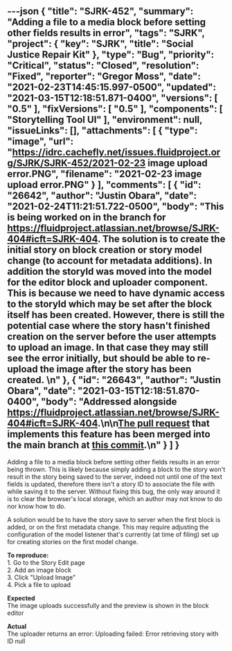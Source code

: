 ---json
{
  "title": "SJRK-452",
  "summary": "Adding a file to a media block before setting other fields results in error",
  "tags": "SJRK",
  "project": {
    "key": "SJRK",
    "title": "Social Justice Repair Kit"
  },
  "type": "Bug",
  "priority": "Critical",
  "status": "Closed",
  "resolution": "Fixed",
  "reporter": "Gregor Moss",
  "date": "2021-02-23T14:45:15.997-0500",
  "updated": "2021-03-15T12:18:51.871-0400",
  "versions": [
    "0.5"
  ],
  "fixVersions": [
    "0.5"
  ],
  "components": [
    "Storytelling Tool UI"
  ],
  "environment": null,
  "issueLinks": [],
  "attachments": [
    {
      "type": "image",
      "url": "https://idrc.cachefly.net/issues.fluidproject.org/SJRK/SJRK-452/2021-02-23 image upload error.PNG",
      "filename": "2021-02-23 image upload error.PNG"
    }
  ],
  "comments": [
    {
      "id": "26642",
      "author": "Justin Obara",
      "date": "2021-02-24T11:21:51.722-0500",
      "body": "This is being worked on in the branch for <https://fluidproject.atlassian.net/browse/SJRK-404#icft=SJRK-404>. The solution is to create the initial story on block creation or story model change (to account for metadata additions). In addition the storyId was moved into the model for the editor block and uploader component. This is because we need to have dynamic access to the storyId which may be set after the block itself has been created. However, there is still the potential case where the story hasn't finished creation on the server before the user attempts to upload an image. In that case they may still see the error initially, but should be able to re-upload the image after the story has been created. \n"
    },
    {
      "id": "26643",
      "author": "Justin Obara",
      "date": "2021-03-15T12:18:51.870-0400",
      "body": "Addressed alongside <https://fluidproject.atlassian.net/browse/SJRK-404#icft=SJRK-404>.\n\n[The pull request](https://github.com/fluid-project/sjrk-story-telling/pull/111) that implements this feature has been merged into the main branch at [this commit](https://github.com/fluid-project/sjrk-story-telling/commit/e8fb396d078ee557b6ee58b7d58805ddc9d47fe1).\n"
    }
  ]
}
---
Adding a file to a media block before setting other fields results in an error being thrown. This is likely because simply adding a block to the story won't result in the story being saved to the server, indeed not until one of the text fields is updated, therefore there isn't a story ID to associate the file with while saving it to the server. Without fixing this bug, the only way around it is to clear the browser's local storage, which an author may not know to do nor know how to do.

A solution would be to have the story save to server when the first block is added, or on the first metadata change. This may require adjusting the configuration of the model listener that's currently (at time of filing) set up for creating stories on the first model change.

**To reproduce:**\
1\. Go to the Story Edit page\
2\. Add an image block\
3\. Click "Upload Image"\
4\. Pick a file to upload

**Expected**\
The image uploads successfully and the preview is shown in the block editor

**Actual**\
The uploader returns an error: Uploading failed: Error retrieving story with ID null

        
